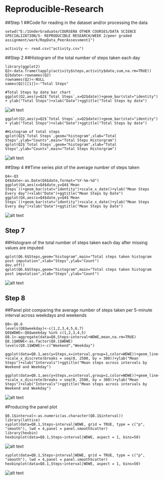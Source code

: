 # Reproducible-Research

##Step 1
##Code for reading in the dataset and/or processing the data
```{r, echo = TRUE}
setwd("E:/1UnderGraduate/COURSERA OTHER COURSES/DATA SCIENCE SPECIALIZATION/5- REPRODUCIBLE RESEARCH/WEEK 2/peer graded assignment/work/RepData_PeerAssessment1")

activity <- read.csv("activity.csv")
```

##Step 2
##Histogram of the total number of steps taken each day
```{r, echo = TRUE}
library(ggplot2)
Q2<-data.frame(tapply(activity$steps,activity$date,sum,na.rm=TRUE))
Q2$date<-rownames(Q2)
rownames(Q2)<-NULL
names(Q2)[[1]]<-"Total Steps"

#Total Steps by date bar chart
ggplot(Q2,aes(y=Q2$`Total Steps`,x=Q2$date))+geom_bar(stat="identity") + ylab("Total Steps")+xlab("Date")+ggtitle("Total Steps by date")
```
![alt text](https://github.com/hashaam007/RepData_PeerAssessment1/blob/master/plot2.png)

```{r, echo = TRUE}
ggplot(Q2,aes(y=Q2$`Total Steps`,x=Q2$date))+geom_bar(stat="identity") + ylab("Total Steps")+xlab("Date")+ggtitle("Total Steps by date")

#Histogram of total steps
qplot(Q2$`Total Steps`,geom="histogram",xlab="Total Steps",ylab="Counts",main="Total Steps Historgram")
qplot(Q2$`Total Steps`,geom="histogram",xlab="Total Steps",ylab="Counts",main="Total Steps Historgram")
```

![alt text](https://github.com/hashaam007/RepData_PeerAssessment1/blob/master/plot2.1.png)

##Step 4
##Time series plot of the average number of steps taken
```{r, echo = TRUE}
Q4<-Q3
Q4$date<-as.Date(Q4$date,format="%Y-%m-%d")
ggplot(Q4,aes(x=Q4$date,y=Q4$`Mean Steps`))+geom_bar(stat="identity")+scale_x_date()+ylab("Mean Steps Every day")+xlab("Date")+ggtitle("Mean Steps by Date")
ggplot(Q4,aes(x=Q4$date,y=Q4$`Mean Steps`))+geom_bar(stat="identity")+scale_x_date()+ylab("Mean Steps Every day")+xlab("Date")+ggtitle("Mean Steps by Date")
```
![alt text](https://github.com/hashaam007/RepData_PeerAssessment1/blob/master/plot4.png)

## Step 7
##Histogram of the total number of steps taken each day after missing values are imputed

```{r, echo = TRUE}
qplot(Q6.6$Steps,geom="histogram",main="Total steps taken histogram post imputation",xlab="Steps",ylab="Count")
dev.off()
qplot(Q6.6$Steps,geom="histogram",main="Total steps taken histogram post imputation",xlab="Steps",ylab="Count")
```
![alt text](https://github.com/hashaam007/RepData_PeerAssessment1/blob/master/plot7.png)

## Step 8
##Panel plot comparing the average number of steps taken per 5-minute interval across weekdays and weekends

```{r, echo = TRUE}
Q8<-Q6.6
levels(Q8$weekday)<-c(1,2,3,4,5,6,7)
Q8$WDWE<-Q8$weekday %in% c(1,2,3,4,5)
Q8.1<-aggregate(data=Q8,Steps~interval+WDWE,mean,na.rm=TRUE)
Q8.1$WDWE<-as.factor(Q8.1$WDWE)
levels(Q8.1$WDWE)<-c("Weekend","Weekday")

ggplot(data=Q8.1,aes(y=Steps,x=interval,group=1,color=WDWE))+geom_line() +scale_x_discrete(breaks = seq(0, 2500, by = 300))+ylab("Mean Steps")+xlab("Intervals")+ggtitle("Mean steps across intervals by Weekend and Weekday")

ggplot(data=Q8.1,aes(y=Steps,x=interval,group=1,color=WDWE))+geom_line() +scale_x_discrete(breaks = seq(0, 2500, by = 300))+ylab("Mean Steps")+xlab("Intervals")+ggtitle("Mean steps across intervals by Weekend and Weekday")
```
![alt text](https://github.com/hashaam007/RepData_PeerAssessment1/blob/master/plot8.png)

#Producing the panel plot
```{r, echo = TRUE}
Q8.1$interval<-as.numeric(as.character(Q8.1$interval))
library(lattice)
xyplot(data=Q8.1,Steps~interval|WDWE, grid = TRUE, type = c("p", "smooth"), lwd = 4,panel = panel.smoothScatter)
library(hexbin)
hexbinplot(data=Q8.1,Steps~interval|WDWE, aspect = 1, bins=50)
```
![alt text](https://github.com/hashaam007/RepData_PeerAssessment1/blob/master/plott8.1.png)

```{r, echo = TRUE}
xyplot(data=Q8.1,Steps~interval|WDWE, grid = TRUE, type = c("p", "smooth"), lwd = 4,panel = panel.smoothScatter)
hexbinplot(data=Q8.1,Steps~interval|WDWE, aspect = 1, bins=50)
```
![alt text](https://github.com/hashaam007/RepData_PeerAssessment1/blob/master/plot8.2.png)

